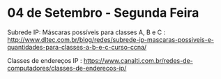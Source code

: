 # 04 de Setembro - Segunda Feira

Subrede IP: Máscaras possíveis para classes A, B e C : http://www.dltec.com.br/blog/redes/subrede-ip-mascaras-possiveis-e-quantidades-para-classes-a-b-e-c-curso-ccna/

Classes de endereços IP : https://www.canalti.com.br/redes-de-computadores/classes-de-enderecos-ip/